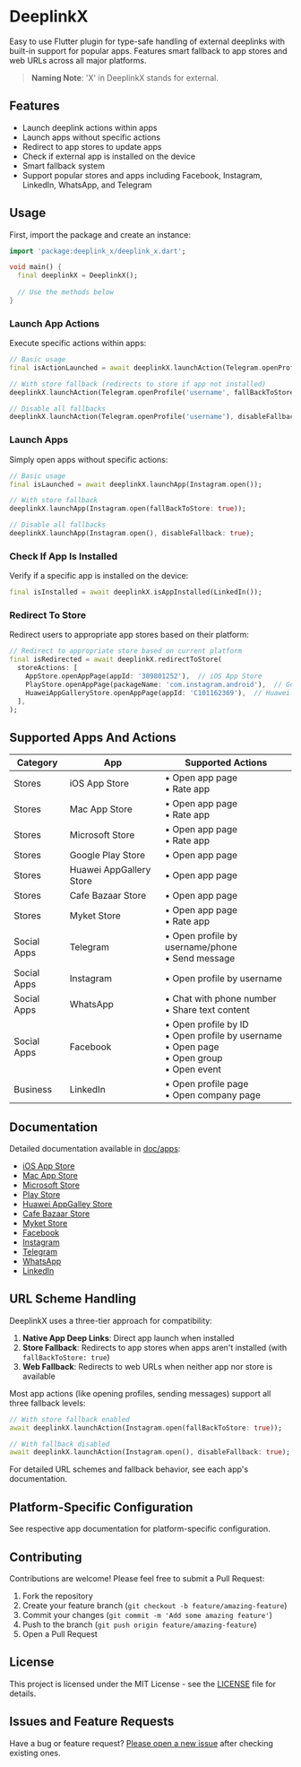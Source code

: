# DeeplinkX

Easy to use Flutter plugin for type-safe handling of external deeplinks with built-in support for popular apps. Features smart fallback to app stores and web URLs across all major platforms.

> **Naming Note**: 'X' in DeeplinkX stands for external.

## Features

- Launch deeplink actions within apps
- Launch apps without specific actions
- Redirect to app stores to update apps
- Check if external app is installed on the device
- Smart fallback system
- Support popular stores and apps including Facebook, Instagram, LinkedIn, WhatsApp, and Telegram

## Usage

First, import the package and create an instance:

```dart
import 'package:deeplink_x/deeplink_x.dart';

void main() {
  final deeplinkX = DeeplinkX();
  
  // Use the methods below
}
```

### Launch App Actions

Execute specific actions within apps:

```dart
// Basic usage
final isActionLaunched = await deeplinkX.launchAction(Telegram.openProfile('username'));

// With store fallback (redirects to store if app not installed)
deeplinkX.launchAction(Telegram.openProfile('username', fallBackToStore: true));

// Disable all fallbacks
deeplinkX.launchAction(Telegram.openProfile('username'), disableFallback: true);
```

### Launch Apps

Simply open apps without specific actions:

```dart
// Basic usage
final isLaunched = await deeplinkX.launchApp(Instagram.open());

// With store fallback
deeplinkX.launchApp(Instagram.open(fallBackToStore: true));

// Disable all fallbacks
deeplinkX.launchApp(Instagram.open(), disableFallback: true);
```

### Check If App Is Installed

Verify if a specific app is installed on the device:

```dart
final isInstalled = await deeplinkX.isAppInstalled(LinkedIn());
```

### Redirect To Store

Redirect users to appropriate app stores based on their platform:

```dart
// Redirect to appropriate store based on current platform
final isRedirected = await deeplinkX.redirectToStore(
  storeActions: [
    AppStore.openAppPage(appId: '389801252'),  // iOS App Store
    PlayStore.openAppPage(packageName: 'com.instagram.android'),  // Google Play Store
    HuaweiAppGalleryStore.openAppPage(appId: 'C101162369'),  // Huawei AppGallery Store
  ],
);
```

## Supported Apps And Actions

| Category    | App                     | Supported Actions                                                                                 |
| ----------- | ----------------------- | ------------------------------------------------------------------------------------------------- |
| Stores      | iOS App Store           | • Open app page<br>• Rate app                                                                     |
| Stores      | Mac App Store           | • Open app page<br>• Rate app                                                                     |
| Stores      | Microsoft Store         | • Open app page<br>• Rate app                                                                     |
| Stores      | Google Play Store       | • Open app page                                                                                   |
| Stores      | Huawei AppGallery Store | • Open app page                                                                                   |
| Stores      | Cafe Bazaar Store       | • Open app page                                                                                   |
| Stores      | Myket Store             | • Open app page<br>• Rate app                                                                     |
| Social Apps | Telegram                | • Open profile by username/phone<br>• Send message                                                |
| Social Apps | Instagram               | • Open profile by username                                                                        |
| Social Apps | WhatsApp                | • Chat with phone number<br>• Share text content                                                  |
| Social Apps | Facebook                | • Open profile by ID<br>• Open profile by username<br>• Open page<br>• Open group<br>• Open event |
| Business    | LinkedIn                | • Open profile page<br>• Open company page                                                        |

## Documentation

Detailed documentation available in [doc/apps](https://github.com/DeeplinkX/DeeplinkX/tree/master/doc/apps):

- [iOS App Store](https://github.com/DeeplinkX/DeeplinkX/blob/master/doc/apps/stores/ios_app_store.md)
- [Mac App Store](https://github.com/DeeplinkX/DeeplinkX/blob/master/doc/apps/stores/mac_app_store.md)
- [Microsoft Store](https://github.com/DeeplinkX/DeeplinkX/blob/master/doc/apps/stores/microsoft_store.md)
- [Play Store](https://github.com/DeeplinkX/DeeplinkX/blob/master/doc/apps/stores/play_store.md)
- [Huawei AppGalley Store](https://github.com/DeeplinkX/DeeplinkX/blob/master/doc/apps/stores/huawei_app_gallery_store.md)
- [Cafe Bazaar Store](https://github.com/DeeplinkX/DeeplinkX/blob/master/doc/apps/stores/cafe_bazaar_store.md)
- [Myket Store](https://github.com/DeeplinkX/DeeplinkX/blob/master/doc/apps/stores/myket_store.md)
- [Facebook](https://github.com/DeeplinkX/DeeplinkX/blob/master/doc/apps/facebook.md)
- [Instagram](https://github.com/DeeplinkX/DeeplinkX/blob/master/doc/apps/instagram.md)
- [Telegram](https://github.com/DeeplinkX/DeeplinkX/blob/master/doc/apps/telegram.md)
- [WhatsApp](https://github.com/DeeplinkX/DeeplinkX/blob/master/doc/apps/whatsapp.md)
- [LinkedIn](https://github.com/DeeplinkX/DeeplinkX/blob/master/doc/apps/linkedin.md)

## URL Scheme Handling

DeeplinkX uses a three-tier approach for compatibility:

1. **Native App Deep Links**: Direct app launch when installed
2. **Store Fallback**: Redirects to app stores when apps aren't installed (with `fallBackToStore: true`)
3. **Web Fallback**: Redirects to web URLs when neither app nor store is available

Most app actions (like opening profiles, sending messages) support all three fallback levels:

```dart
// With store fallback enabled
await deeplinkX.launchAction(Instagram.open(fallBackToStore: true));

// With fallback disabled
await deeplinkX.launchAction(Instagram.open(), disableFallback: true);
```

For detailed URL schemes and fallback behavior, see each app's documentation.

## Platform-Specific Configuration
See respective app documentation for platform-specific configuration.

## Contributing

Contributions are welcome! Please feel free to submit a Pull Request:

1. Fork the repository
2. Create your feature branch (`git checkout -b feature/amazing-feature`)
3. Commit your changes (`git commit -m 'Add some amazing feature'`)
4. Push to the branch (`git push origin feature/amazing-feature`)
5. Open a Pull Request

## License

This project is licensed under the MIT License - see the [LICENSE](https://github.com/DeeplinkX/DeeplinkX/blob/master/LICENSE) file for details.

## Issues and Feature Requests

Have a bug or feature request? [Please open a new issue](https://github.com/DeeplinkX/DeeplinkX/issues) after checking existing ones.